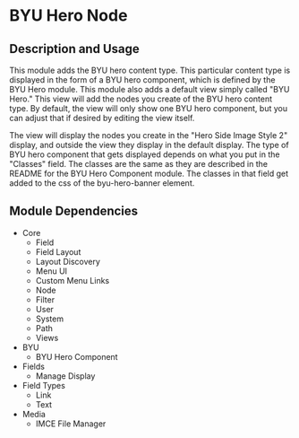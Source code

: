 
BYU Hero Node
=============

## Description and Usage

This module adds the BYU hero content type. This particular content type is displayed in the form of a BYU hero component, which is defined by the BYU Hero module. This module also adds a default view simply called "BYU Hero." This view will add the nodes you create of the BYU hero content type. By default, the view will only show one BYU hero component, but you can adjust that if desired by editing the view itself.

The view will display the nodes you create in the "Hero Side Image Style 2" display, and outside the view they display in the default display. The type of BYU hero component that gets displayed depends on what you put in the "Classes" field. The classes are the same as they are described in the README for the BYU Hero Component module. The classes in that field get added to the css of the byu-hero-banner element.

## Module Dependencies

- Core
    - Field
    - Field Layout
    - Layout Discovery
    - Menu UI
    - Custom Menu Links
    - Node
    - Filter
    - User
    - System
    - Path
    - Views
- BYU
    - BYU Hero Component
- Fields
    - Manage Display
- Field Types
    - Link
    - Text
- Media
    - IMCE File Manager